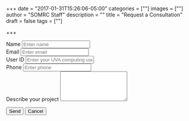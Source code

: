 +++
date = "2017-01-31T15:26:06-05:00"
categories = [""]
images = [""]
author = "SOMRC Staff"
description = ""
title = "Request a Consultation"
draft = false
tags = [""]

+++

<form action="https://handlers.uvasomrc.io/consult/" method="POST">
  <div class="form-group">
    <label for="inputName">Name</label>
    <input type="text" name="_name" id="inputName" class="form-control" placeholder="Enter name">
  </div>
  <div class="form-group">
    <label for="inputEmail">Email</label>
    <input type="email" name="_replyto" id="inputEmail" class="form-control" aria-describedby="emailHelp" placeholder="Enter email">
  </div>
  <div class="form-group">
    <label for="inputUvaHandle">User ID</label>
    <input type="text" name="_uvahandle" id="inputUvaHandle" class="form-control" placeholder="Enter your UVA computing user ID">
  </div>
  <div class="form-group">
    <label for="inputPhone">Phone</label>
    <input type="text" name="_phone" id="inputPhone" class="form-control" placeholder="Enter phone">
  </div>
  <div class="form-group">
    <label for="Textarea">Describe your project</label>
    <textarea class="form-control" id="Textarea" rows="5" name="_project"></textarea>
  </div>

  <button type="submit" value="Send" class="btn btn-primary">Send</button>
  <a href="https://somrc.virginia.edu/"><button class="btn btn-secondary">Cancel</button></a>
</form>
